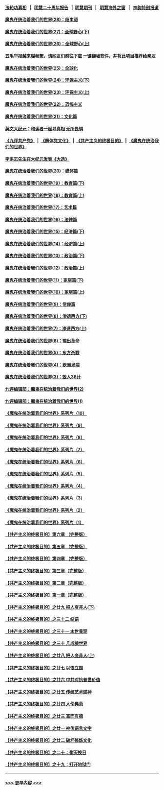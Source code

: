 #### [法轮功真相](https://github.com/gfw-breaker/truth/blob/master/README.md?t=0) &nbsp;&nbsp;|&nbsp;&nbsp; [明慧二十周年报告](https://github.com/gfw-breaker/mh-reports/blob/master/README.md?t=0) &nbsp;&nbsp;|&nbsp;&nbsp;[明慧期刊](https://github.com/gfw-breaker/mh-qikan) &nbsp;&nbsp;|&nbsp;&nbsp; [明慧海外之窗](https://github.com/gfw-breaker/mh-news/blob/master/README.md?t=0) &nbsp;&nbsp;|&nbsp;&nbsp; [神韵特别报道](https://github.com/gfw-breaker/mh-news/blob/master/shenyun.md?t=0)
#### [魔鬼在统治着我们的世界(28)：结束语](../pages/nsc422/n10936246.md?t=07141251) 
#### [魔鬼在统治着我们的世界(27)：全球野心(下)](../pages/nsc422/n10928319.md?t=07141251) 
#### [魔鬼在统治着我们的世界(26)：全球野心(上)](../pages/nsc422/n10900318.md?t=07141251) 
#### 五毛举报越来越频繁，请网友们前往下载 [一键翻墙软件](https://github.com/gfw-breaker/ssr-accounts)，并将此项目推荐给亲友
#### [魔鬼在统治着我们的世界(25)：全球化](../pages/nsc422/n10788205.md?t=07141251) 
#### [魔鬼在统治着我们的世界(24)：环保主义(下)](../pages/nsc422/n10695307.md?t=07141251) 
#### [魔鬼在统治着我们的世界(23)：环保主义(上)](../pages/nsc422/n10688613.md?t=07141251) 
#### [魔鬼在统治着我们的世界(22)：恐怖主义](../pages/nsc422/n10614727.md?t=07141251) 
#### [魔鬼在统治着我们的世界(21)：文化篇](../pages/nsc422/n10597706.md?t=07141251) 
#### [英文大纪元：和读者一起寻真相 无所畏惧](../pages/nsc422/n12542027.md?t=07141251) 
#### [《九评共产党》](https://github.com/begood0513/9ping.md/blob/master/README.md) &nbsp;|&nbsp; [《解体党文化》](../../../../jtdwh.md/blob/master/README.md)  &nbsp;|&nbsp; [《共产主义的终极目的》](../../../../gczydzjmd.md/blob/master/README.md) &nbsp;|&nbsp; [《魔鬼在统治我们的世界》](../../../../mgztzwmdsj.md/blob/master/README.md) 
#### [李洪志先生在大纪元发表《大选》](../pages/nsc422/n12534746.md?t=07141251) 
#### [魔鬼在统治着我们的世界(20)：媒体篇](../pages/nsc422/n10586579.md?t=07141251) 
#### [魔鬼在统治着我们的世界(19)：教育篇(下)](../pages/nsc422/n10564808.md?t=07141251) 
#### [魔鬼在统治着我们的世界(18)：教育篇(上)](../pages/nsc422/n10526970.md?t=07141251) 
#### [魔鬼在统治着我们的世界(17)：艺术篇](../pages/nsc422/n10499093.md?t=07141251) 
#### [魔鬼在统治着我们的世界(16)：法律篇](../pages/nsc422/n10485969.md?t=07141251) 
#### [魔鬼在统治着我们的世界(15)：经济篇(下)](../pages/nsc422/n10469975.md?t=07141251) 
#### [魔鬼在统治着我们的世界(14)：经济篇(上)](../pages/nsc422/n10457370.md?t=07141251) 
#### [魔鬼在统治着我们的世界(13)：政治篇(下)](../pages/nsc422/n10448270.md?t=07141251) 
#### [魔鬼在统治着我们的世界(12)：政治篇(上)](../pages/nsc422/n10444576.md?t=07141251) 
#### [魔鬼在统治着我们的世界(11)：家庭篇(下)](../pages/nsc422/n10440961.md?t=07141251) 
#### [魔鬼在统治着我们的世界(10)：家庭篇(上)](../pages/nsc422/n10435448.md?t=07141251) 
#### [魔鬼在统治着我们的世界(9)：信仰篇](../pages/nsc422/n10432159.md?t=07141251) 
#### [魔鬼在统治着我们的世界(8)：渗透西方(下)](../pages/nsc422/n10429603.md?t=07141251) 
#### [魔鬼在统治着我们的世界(7)：渗透西方(上)](../pages/nsc422/n10426013.md?t=07141251) 
#### [魔鬼在统治着我们的世界(6)：输出革命](../pages/nsc422/n10421536.md?t=07141251) 
#### [魔鬼在统治着我们的世界(5)：东方杀戮](../pages/nsc422/n10417707.md?t=07141251) 
#### [魔鬼在统治着我们的世界(4)：欧洲发端](../pages/nsc422/n10414890.md?t=07141251) 
#### [魔鬼在统治着我们的世界(3)：毁人36计](../pages/nsc422/n10411583.md?t=07141251) 
#### [九评编辑部：魔鬼在统治着我们的世界(2)](../pages/nsc422/n10410036.md?t=07141251) 
#### [九评编辑部：魔鬼在统治着我们的世界(1)](../pages/nsc422/n10406825.md?t=07141251) 
#### [《魔鬼在统治着我们的世界》系列片（10）](../pages/nsc422/n12292670.md?t=07141251) 
#### [《魔鬼在统治着我们的世界》系列片（9）](../pages/nsc422/n12290859.md?t=07141251) 
#### [《魔鬼在统治着我们的世界》系列片（8）](../pages/nsc422/n12287445.md?t=07141251) 
#### [《魔鬼在统治着我们的世界》系列片（7）](../pages/nsc422/n12283425.md?t=07141251) 
#### [《魔鬼在统治着我们的世界》系列片（6）](../pages/nsc422/n12282314.md?t=07141251) 
#### [《魔鬼在统治着我们的世界》系列片（5）](../pages/nsc422/n12281419.md?t=07141251) 
#### [《魔鬼在统治着我们的世界》系列片（4）](../pages/nsc422/n12274024.md?t=07141251) 
#### [《魔鬼在统治着我们的世界》系列片（3）](../pages/nsc422/n12271322.md?t=07141251) 
#### [《魔鬼在统治着我们的世界》系列片（2）](../pages/nsc422/n12269049.md?t=07141251) 
#### [《魔鬼在统治着我们的世界》系列片（1）](../pages/nsc422/n12267575.md?t=07141251) 
#### [【共产主义的终极目的】第六章 （完整版）](../pages/nsc422/n11428913.md?t=07141251) 
#### [【共产主义的终极目的】第五章 （完整版）](../pages/nsc422/n11428912.md?t=07141251) 
#### [【共产主义的终极目的】第四章 （完整版）](../pages/nsc422/n11428907.md?t=07141251) 
#### [【共产主义的终极目的】第三章（完整版）](../pages/nsc422/n11428848.md?t=07141251) 
#### [【共产主义的终极目的】第二章（完整版）](../pages/nsc422/n11428831.md?t=07141251) 
#### [【共产主义的终极目的】第一章（完整版）](../pages/nsc422/n11417651.md?t=07141251) 
#### [【共产主义的终极目的】之廿九 把人变非人(下)](../pages/nsc422/n11344140.md?t=07141251) 
#### [【共产主义的终极目的】之三十二 结语](../pages/nsc422/n11360535.md?t=07141251) 
#### [【共产主义的终极目的】之三十一 末世景观](../pages/nsc422/n11351129.md?t=07141251) 
#### [【共产主义的终极目的】之三十 几成狼世界](../pages/nsc422/n11348280.md?t=07141251) 
#### [【共产主义的终极目的】之廿八 把人变非人(上)](../pages/nsc422/n11340492.md?t=07141251) 
#### [【共产主义的终极目的】之廿七 以恨立国](../pages/nsc422/n11336944.md?t=07141251) 
#### [【共产主义的终极目的】之廿六 中共对抗普世价值](../pages/nsc422/n11324785.md?t=07141251) 
#### [【共产主义的终极目的】之廿五 传统艺术颂神](../pages/nsc422/n11296396.md?t=07141251) 
#### [【共产主义的终极目的】之廿四 人伦典范](../pages/nsc422/n11296397.md?t=07141251) 
#### [【共产主义的终极目的】之廿三 富而有德](../pages/nsc422/n11283598.md?t=07141251) 
#### [【共产主义的终极目的】之廿一 神传语言文字](../pages/nsc422/n11263265.md?t=07141251) 
#### [【共产主义的终极目的】之廿二 破坏修炼文化](../pages/nsc422/n11245728.md?t=07141251) 
#### [【共产主义的终极目的】之二十：偷天换日](../pages/nsc422/n11238846.md?t=07141251) 
#### [【共产主义的终极目的】之十九：打开地狱门](../pages/nsc422/n11206376.md?t=07141251) 

----
#### [ >>> 更早内容 <<< ](../indexes/nsc422-earlier.md)
